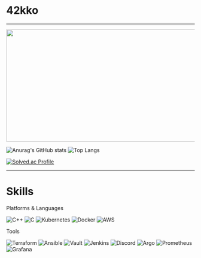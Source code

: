 # 42kko
---
<a href="https://github.com/devxb/gitanimals">
<img
  src="https://render.gitanimals.org/farms/42kko"
  width="600"
  height="300"
/>
</a>

![Anurag's GitHub stats](https://github-readme-stats.vercel.app/api?username=42kko&show_icons=true&bg_color=00000000)
![Top Langs](https://github-readme-stats.vercel.app/api/top-langs/?username=42kko&layout=compact&theme=dracula)

[![Solved.ac Profile](http://mazassumnida.wtf/api/v2/generate_badge?boj=rtrt45)](https://solved.ac/rtrt45/)

---
# Skills
Platforms & Languages

![C++](https://img.shields.io/badge/C++-00599C.svg?&style=for-the-badge&logo=cplusplus&logoColor=white)
![C](https://img.shields.io/badge/C-A8B9CC.svg?&style=for-the-badge&logo=c&logoColor=white)
![Kubernetes](https://img.shields.io/badge/Kubernetes-326CE5.svg?&style=for-the-badge&logo=kubernetes&logoColor=white)
![Docker](https://img.shields.io/badge/Docker-2496ED.svg?&style=for-the-badge&logo=docker&logoColor=white)
![AWS](https://img.shields.io/badge/AWS-232F3E.svg?&style=for-the-badge&logo=amazonwebservices&logoColor=white)

Tools

![Terraform](https://img.shields.io/badge/Terraform-844FBA.svg?&style=for-the-badge&logo=terraform&logoColor=white)
![Ansible](https://img.shields.io/badge/Ansible-EE0000.svg?&style=for-the-badge&logo=ansible&logoColor=white)
![Vault](https://img.shields.io/badge/Vault-FFEC6E.svg?&style=for-the-badge&logo=vault&logoColor=black)
![Jenkins](https://img.shields.io/badge/Jenkins-D24939.svg?&style=for-the-badge&logo=jenkins&logoColor=white)
![Discord](https://img.shields.io/badge/Discord-5865F2.svg?&style=for-the-badge&logo=discord&logoColor=white)
![Argo](https://img.shields.io/badge/Argo-EF7B4D.svg?&style=for-the-badge&logo=argo&logoColor=white)
![Prometheus](https://img.shields.io/badge/Prometheus-E6522C.svg?&style=for-the-badge&logo=prometheus&logoColor=white)
![Grafana](https://img.shields.io/badge/Grafana-F46800.svg?&style=for-the-badge&logo=grafana&logoColor=white)



